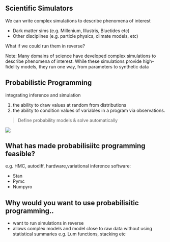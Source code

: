 ## Scientific Simulators
We can write complex simulations to describe phenomena of interest

* Dark matter sims (e.g. Millenium, Illustris, Bluetides etc)
* Other disciplines (e.g. particle physics, climate models, etc)

What if we could run them in reverse?

Note: Many domains of science have developed complex simulations to
describe phenomena of interest. While these simulations provide
high-fidelity models, they run one way, from parameters to synthetic data

## Probabilistic Programming
integrating inference and simulation
1) the ability to draw values at random from distributions 
2) the ability to condition values of variables in a program via observations.
> Define probability models & solve automatically

![](Slides/assets/probprog.png?raw=true)<!-- .element height="50%" width="50%" -->


## What has made probabilisiitc programming feasible?
e.g. HMC, autodiff, hardware,variational inference
software:
* Stan
* Pymc
* Numpyro


## Why would you want to use probabilisitic programming..
* want to run simulations in reverse
* allows complex models and model close to raw data without using statistical summaries e.g. Lum functions, stacking etc
